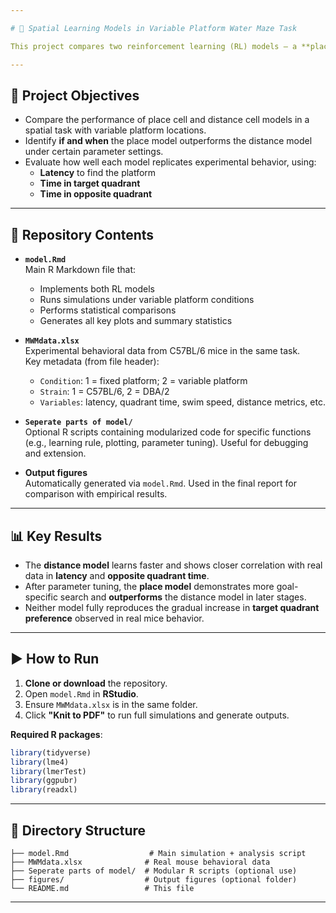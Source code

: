 ```yaml
---

# 🧭 Spatial Learning Models in Variable Platform Water Maze Task

This project compares two reinforcement learning (RL) models — a **place cell-based model** and a **distance cell-based model** — in a simulated Morris Water Maze task where platform locations vary randomly across trials. The goal is to investigate how well each model captures spatial learning patterns and aligns with empirical data from **C57BL/6 mice**.

---
```


## 🎯 Project Objectives

- Compare the performance of place cell and distance cell models in a spatial task with variable platform locations.
- Identify **if and when** the place model outperforms the distance model under certain parameter settings.
- Evaluate how well each model replicates experimental behavior, using:
  - **Latency** to find the platform  
  - **Time in target quadrant**  
  - **Time in opposite quadrant**

---

## 📂 Repository Contents

- **`model.Rmd`**  
  Main R Markdown file that:
  - Implements both RL models
  - Runs simulations under variable platform conditions
  - Performs statistical comparisons
  - Generates all key plots and summary statistics

- **`MWMdata.xlsx`**  
  Experimental behavioral data from C57BL/6 mice in the same task.  
  Key metadata (from file header):
  - `Condition`: 1 = fixed platform; 2 = variable platform  
  - `Strain`: 1 = C57BL/6, 2 = DBA/2  
  - `Variables`: latency, quadrant time, swim speed, distance metrics, etc.

- **`Seperate parts of model/`**  
  Optional R scripts containing modularized code for specific functions (e.g., learning rule, plotting, parameter tuning). Useful for debugging and extension.

- **Output figures**  
  Automatically generated via `model.Rmd`. Used in the final report for comparison with empirical results.

---

## 📊 Key Results

- The **distance model** learns faster and shows closer correlation with real data in **latency** and **opposite quadrant time**.
- After parameter tuning, the **place model** demonstrates more goal-specific search and **outperforms** the distance model in later stages.
- Neither model fully reproduces the gradual increase in **target quadrant preference** observed in real mice behavior.

---

## ▶️ How to Run

1. **Clone or download** the repository.
2. Open `model.Rmd` in **RStudio**.
3. Ensure `MWMdata.xlsx` is in the same folder.
4. Click **"Knit to PDF"** to run full simulations and generate outputs.

**Required R packages**:
```r
library(tidyverse)
library(lme4)
library(lmerTest)
library(ggpubr)
library(readxl)
```

---

## 🧱 Directory Structure

```
├── model.Rmd                  # Main simulation + analysis script
├── MWMdata.xlsx              # Real mouse behavioral data
├── Seperate parts of model/  # Modular R scripts (optional use)
├── figures/                  # Output figures (optional folder)
└── README.md                 # This file
```

---
